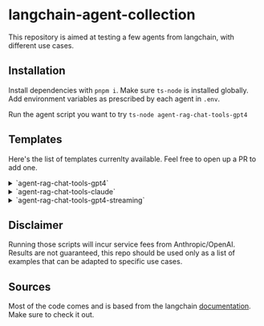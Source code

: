 # langchain-agent-collection

This repository is aimed at testing a few agents from langchain, with different use cases.

## Installation

Install dependencies with `pnpm i`.
Make sure `ts-node` is installed globally.
Add environment variables as prescribed by each agent in `.env`.

Run the agent script you want to try `ts-node agent-rag-chat-tools-gpt4`

## Templates

Here's the list of templates currenlty available. Feel free to open up a PR to add one.

<details>
<summary>`agent-rag-chat-tools-gpt4`</summary>
Conversational agent with document retriever, and web tool. Using OpenAI's GPT4 model.

See code [here](./agent-rag-chat-tools-gpt4/index.ts)
Run with `ts-node agent-rag-chat-tools-gpt4`
</details>

<details>
<summary>`agent-rag-chat-tools-claude`</summary>
Conversational agent with document retriever, and web tool. Using Anthropic's Claude 2.1 model.

See code [here](./agent-rag-chat-tools-claude/index.ts)
Run with `ts-node agent-rag-chat-tools-claude`
</details>

<details>
<summary>`agent-rag-chat-tools-gpt4-streaming`</summary>
Conversational agent with document retriever, and web tool. Using OpenAI's GPT4 model.
The output can be streamed to the user.

See code [here](./agent-rag-chat-tools-gpt4-streaming/index.ts)
Run with `ts-node agent-rag-chat-tools-gpt4-streaming`
</details>

## Disclaimer

Running those scripts will incur service fees from Anthropic/OpenAI.
Results are not guaranteed, this repo should be used only as a list of examples that can be adapted to specific use cases.

## Sources

Most of the code comes and is based from the langchain [documentation](https://js.langchain.com/docs/modules/agents/quick_start).
Make sure to check it out.
